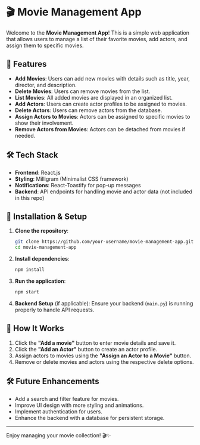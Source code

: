 # 🎬 Movie Management App

Welcome to the **Movie Management App**! This is a simple web application that allows users to manage a list of their favorite movies, add actors, and assign them to specific movies.

## 🚀 Features

- **Add Movies**: Users can add new movies with details such as title, year, director, and description.
- **Delete Movies**: Users can remove movies from the list.
- **List Movies**: All added movies are displayed in an organized list.
- **Add Actors**: Users can create actor profiles to be assigned to movies.
- **Delete Actors**: Users can remove actors from the database.
- **Assign Actors to Movies**: Actors can be assigned to specific movies to show their involvement.
- **Remove Actors from Movies**: Actors can be detached from movies if needed.

## 🛠️ Tech Stack

- **Frontend**: React.js
- **Styling**: Milligram (Minimalist CSS framework)
- **Notifications**: React-Toastify for pop-up messages
- **Backend**: API endpoints for handling movie and actor data (not included in this repo)

## 🔧 Installation & Setup

1. **Clone the repository**:
   ```bash
   git clone https://github.com/your-username/movie-management-app.git
   cd movie-management-app
   ```

2. **Install dependencies**:
   ```bash
   npm install
   ```

3. **Run the application**:
   ```bash
   npm start
   ```

4. **Backend Setup** (if applicable):
   Ensure your backend (`main.py`) is running properly to handle API requests.

## 🎥 How It Works

1. Click the **"Add a movie"** button to enter movie details and save it.
2. Click the **"Add an Actor"** button to create an actor profile.
3. Assign actors to movies using the **"Assign an Actor to a Movie"** button.
4. Remove or delete movies and actors using the respective delete options.

## 🛠 Future Enhancements

- Add a search and filter feature for movies.
- Improve UI design with more styling and animations.
- Implement authentication for users.
- Enhance the backend with a database for persistent storage.

---

Enjoy managing your movie collection! 🎬✨
